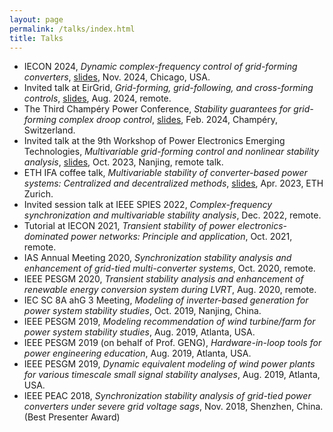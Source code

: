 ```yaml
---
layout: page
permalink: /talks/index.html
title: Talks
---
```


- IECON 2024, *Dynamic complex-frequency control of grid-forming converters*, [slides](https://xiuq-he.github.io/files/slides/IECON2024_Xiuqiang_final.pdf), Nov. 2024, Chicago, USA.
- Invited talk at EirGrid, *Grid-forming, grid-following, and cross-forming controls*, [slides](https://xiuq-he.github.io/files/slides/EirGrid2024_Xiuqiang_final.pdf), Aug. 2024, remote.
- The Third Champéry Power Conference, *Stability guarantees for grid-forming complex droop control*, [slides](https://champery.control.ee.ethz.ch/program), Feb. 2024, Champéry, Switzerland.
- Invited talk at the 9th Workshop of Power Electronics Emerging Technologies, *Multivariable grid-forming control and nonlinear stability analysis*, [slides](https://www.researchgate.net/publication/375187051_duobianlianggouwangkongzhiyufeixianxingwendingfenxi), Oct. 2023, Nanjing, remote talk.
- ETH IFA coffee talk, *Multivariable stability of converter-based power systems: Centralized and decentralized methods*, [slides](https://www.researchgate.net/publication/375186956_Multivariable_Stability_Analysis_of_Converter-Based_Power_Systems_Centralized_and_Decentralized_Methods), Apr. 2023, ETH Zurich.
- Invited session talk at IEEE SPIES 2022, *Complex-frequency synchronization and multivariable stability analysis*, Dec. 2022, remote.
- Tutorial at IECON 2021, *Transient stability of power electronics-dominated power networks: Principle and application*, Oct. 2021, remote.
- IAS Annual Meeting 2020, *Synchronization stability analysis and enhancement of grid-tied multi-converter systems*, Oct. 2020, remote.
- IEEE PESGM 2020, *Transient stability analysis and enhancement of renewable energy conversion system during LVRT*, Aug. 2020, remote.
- IEC SC 8A ahG 3 Meeting, *Modeling of inverter-based generation for power system stability studies*, Oct. 2019, Nanjing, China.
- IEEE PESGM 2019, *Modeling recommendation of wind turbine/farm for power system stability studies*, Aug. 2019, Atlanta, USA.
- IEEE PESGM 2019 (on behalf of Prof. GENG), *Hardware-in-loop tools for power engineering education*, Aug. 2019, Atlanta, USA.
- IEEE PESGM 2019, *Dynamic equivalent modeling of wind power plants for various timescale small signal stability analyses*, Aug. 2019, Atlanta, USA.
- IEEE PEAC 2018, *Synchronization stability analysis of grid-tied power converters under severe grid voltage sags*, Nov. 2018, Shenzhen, China. (Best Presenter Award)
